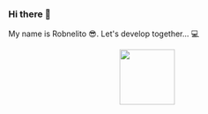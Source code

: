 ### Hi there 👋
My name is Robnelito 😎.
Let's develop together... 💻
<div id="header" align="center">
  <img src="https://media.giphy.com/media/M9gbBd9nbDrOTu1Mqx/giphy.gif" width="100"/>
</div>

<!--
Me on github                                                                                                                                    | Most used languages |
----------------------------------------------------------------------------------------------------------------------------------------------- | --------------------------- |
[![Robnelito's github stats](https://github-readme-stats.vercel.app/api?username=Robnelito&show_icons=true)](https://github.com/Robnelito) | [![Robnelito's Top Langs](https://github-readme-stats.vercel.app/api/top-langs/?username=Robnelito&show_icons=true&layout=compact&hide=css,html)](https://github.com/Robnelito)


<div id="badges">
  <a href="www.linkedin.com/in/robnelitochristiano" target="blank">
    <img src="https://img.shields.io/badge/LinkedIn-blue?style=for-the-badge&logo=linkedin&logoColor=white" alt="LinkedIn Badge"/>
  </a>
</div>
-->
<!--
**Robnelito/Robnelito** is a ✨ _special_ ✨ repository because its `README.md` (this file) appears on your GitHub profile.

Here are some ideas to get you started:

- 🔭 I’m currently working on ...
- 🌱 I’m currently learning ...
- 👯 I’m looking to collaborate on ...
- 🤔 I’m looking for help with ...
- 💬 Ask me about ...
- 📫 How to reach me: ...
- 😄 Pronouns: ...
- ⚡ Fun fact: ...
-->
